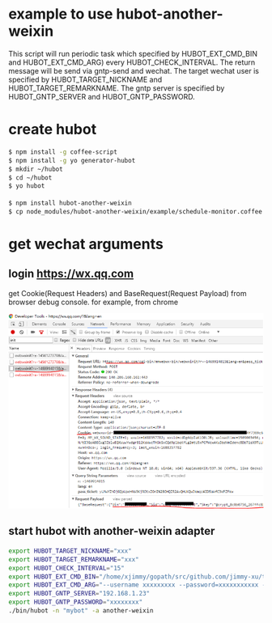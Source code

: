 example to use hubot-another-weixin
===================================

This script will run periodic task which specified by HUBOT_EXT_CMD_BIN and HUBOT_EXT_CMD_ARG) every HUBOT_CHECK_INTERVAL.
The return message will be send via gntp-send and wechat.
The target wechat user is specified by HUBOT_TARGET_NICKNAME and HUBOT_TARGET_REMARKNAME.
The gntp server is specified by HUBOT_GNTP_SERVER and HUBOT_GNTP_PASSWORD.

# create hubot

```bash
$ npm install -g coffee-script
$ npm install -g yo generator-hubot
$ mkdir ~/hubot
$ cd ~/hubot
$ yo hubot

$ npm install hubot-another-weixin
$ cp node_modules/hubot-another-weixin/example/schedule-monitor.coffee scripts/
```

# get wechat arguments

## login https://wx.qq.com

get Cookie(Request Headers) and BaseRequest(Request Payload) from browser debug console.
for example, from chrome

![](webwxinit.png)


## start hubot with another-weixin adapter
```bash
export HUBOT_TARGET_NICKNAME="xxx"
export HUBOT_TARGET_REMARKNAME="xxx"
export HUBOT_CHECK_INTERVAL="15"
export HUBOT_EXT_CMD_BIN="/home/xjimmy/gopath/src/github.com/jimmy-xu/talk915/main"
export HUBOT_EXT_CMD_ARG="--username xxxxxxxxx --password=xxxxxxxxxxx --period=0 --quiet"
export HUBOT_GNTP_SERVER="192.168.1.23"
export HUBOT_GNTP_PASSWORD="xxxxxxxx"
./bin/hubot -n "mybot" -a another-weixin
```
